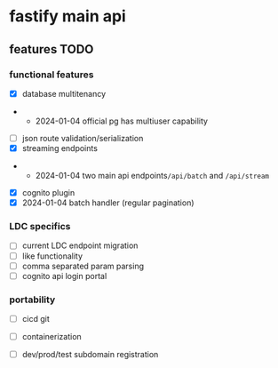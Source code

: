# fastify main api

## features TODO
### functional features
- [x] database multitenancy
- - 2024-01-04 official pg has multiuser capability 
- [ ] json route validation/serialization
- [x] streaming endpoints 
- - 2024-01-04 two main api endpoints`/api/batch` and `/api/stream`
- [x] cognito plugin
- [x] 2024-01-04 batch handler (regular pagination)

### LDC specifics
- [ ] current LDC endpoint migration
- [ ] like functionality
- [ ] comma separated param parsing
- [ ] cognito api login portal

### portability
- [ ] cicd git
- [ ] containerization 
- [ ] dev/prod/test subdomain registration


